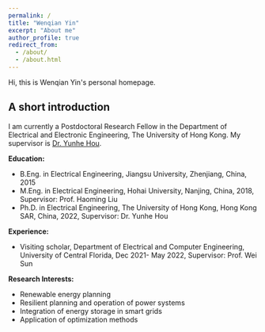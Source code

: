 ```yaml
---
permalink: /
title: "Wenqian Yin"
excerpt: "About me"
author_profile: true
redirect_from: 
  - /about/
  - /about.html
---
```


Hi, this is Wenqian Yin's personal homepage. 

## A short introduction
I am currently a Postdoctoral Research Fellow in the Department of Electrical and Electronic Engineering, The University of Hong Kong. My supervisor is [Dr. Yunhe Hou](https://www.eee.hku.hk/people/yhhou/). 

<b>Education:</b>
* B.Eng. in Electrical Engineering, Jiangsu University, Zhenjiang, China, 2015
* M.Eng. in Electrical Engineering, Hohai University, Nanjing, China, 2018, 
  Supervisor: Prof. Haoming Liu
* Ph.D. in Electrical Engineering, The University of Hong Kong, Hong Kong SAR, China, 2022, 
  Supervisor: Dr. Yunhe Hou

<b>Experience:</b>
* Visiting scholar, Department of Electrical and Computer Engineering, University of Central Florida, Dec 2021- May 2022, 
  Supervisor: Prof. Wei Sun
  
<b>Research Interests:</b>
* Renewable energy planning
* Resilient planning and operation of power systems
* Integration of energy storage in smart grids
* Application of optimization methods
